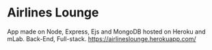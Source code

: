 # Airlines Lounge
App made on Node, Express, Ejs and MongoDB hosted on Heroku and mLab. Back-End, Full-stack.
https://airlineslounge.herokuapp.com/
